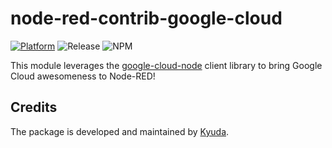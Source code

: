 # node-red-contrib-google-cloud

[![Platform](https://img.shields.io/badge/platform-Node--RED-red)](https://nodered.org)
![Release](https://img.shields.io/npm/v/@kyuda/node-red-contrib-google-cloud.svg)
![NPM](https://img.shields.io/npm/dm/@kyuda/node-red-contrib-google-cloud.svg)

This module leverages the [google-cloud-node](https://github.com/googleapis/google-cloud-node) client library to bring Google Cloud awesomeness to Node-RED!

## Credits

The package is developed and maintained by [Kyuda](https://www.kyuda.io/).